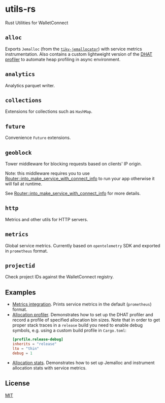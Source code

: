 # utils-rs

Rust Utilities for WalletConnect

## `alloc`

Exports `Jemalloc` (from the [`tikv-jemallocator`](https://github.com/tikv/jemallocator)) with service metrics instrumentation. Also contains a custom lightweight version of the [DHAT profiler](https://github.com/WalletConnect/dhat-rs) to automate heap profiling in async environment.

## `analytics`

Analytics parquet writer. 

## `collections`

Extensions for collections such as `HashMap`.

## `future`

Convenience `Future` extensions.

## `geoblock`

Tower middleware for blocking requests based on clients' IP origin.

Note: this middleware requires you to use
[Router::into_make_service_with_connect_info](https://docs.rs/axum/latest/axum/struct.Router.html#method.into_make_service_with_connect_info)
to run your app otherwise it will fail at runtime.

See [Router::into_make_service_with_connect_info](https://docs.rs/axum/latest/axum/struct.Router.html#method.into_make_service_with_connect_info) for more details.

## `http`

Metrics and other utils for HTTP servers.

## `metrics`

Global service metrics. Currently based on `opentelemetry` SDK and exported in `prometheus` format.

## `projectid`

Check project IDs against the WalletConnect registry.

## Examples

- [Metrics integration](examples/metrics.rs). Prints service metrics in the default (`prometheus`) format.
- [Allocation profiler](examples/alloc_profiler.rs). Demonstrates how to set up the DHAT profiler and record a profile of specified allocation bin sizes. Note that in order to get proper stack traces in a `release` build you need to enable debug symbols, e.g. using a custom build profile in `Cargo.toml`:
  ```toml
  [profile.release-debug]
  inherits = "release"
  lto = "thin"
  debug = 1
  ```
- [Allocation stats](examples/alloc_stats.rs). Demonstrates how to set up Jemalloc and instrument allocation stats with service metrics.

## License

[MIT](LICENSE)
